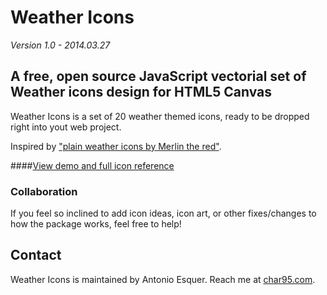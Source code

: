 # Weather Icons
*Version 1.0 - 2014.03.27*

## A free, open source JavaScript vectorial set of Weather icons design for HTML5 Canvas

Weather Icons is a set of 20 weather themed icons, ready to be dropped right into yout web project. 

Inspired by ["plain weather icons by Merlin the red"](http://merlinthered.deviantart.com/art/plain-weather-icons-157162192).

####[View demo and full icon reference](http://weatherIcons.char95.com/)

### Collaboration
If you feel so inclined to add icon ideas, icon art, or other fixes/changes to how the package works, feel free to help!

## Contact
Weather Icons is maintained by Antonio Esquer. Reach me at [char95.com](http;//www.char95.com).
